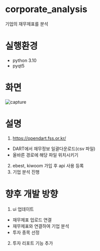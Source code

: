 # corporate_analysis
기업의 재무제표를 분석

# 실행환경
- python 3.10
- pyqt5

# 화면
![capture](https://github.com/jiseok7620/corporate_analysis/assets/58360998/ca50acda-4c19-44fe-9900-c96bd0e249ed)

# 설명
1. https://opendart.fss.or.kr/
  - DART에서 재무정보 일괄다운로드(csv 파일)
  - 올바른 경로에 해당 파일 위치시키기
2. ebest, kiwoom 가입 후 api 사용 등록
3. 기업 분석 진행

# 향후 개발 방향
1. ui 업데이트
  - 재무제표 업로드 연결
  - 재무제표와 연결하여 기업 분석
  - 투자 종목 선정
2. 투자 리포트 기능 추가
